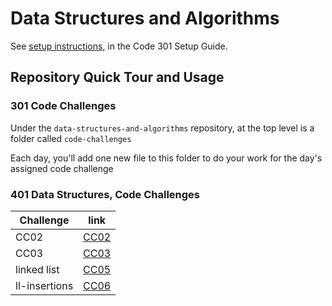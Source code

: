 # Data Structures and Algorithms

See [setup instructions](https://codefellows.github.io/setup-guide/code-301/3-code-challenges), in the Code 301 Setup Guide.

## Repository Quick Tour and Usage

### 301 Code Challenges

Under the `data-structures-and-algorithms` repository, at the top level is a folder called `code-challenges`

Each day, you'll add one new file to this folder to do your work for the day's assigned code challenge

### 401 Data Structures, Code Challenges

|  Challenge     |       link     |
| -------------- | -------------- |
|      CC02      |  [CC02](https://github.com/boodah96/data-structures-and-algorithms/tree/main/javascript/challenges-401/arrayShift)      |
|      CC03      | [CC03](https://github.com/boodah96/data-structures-and-algorithms/tree/main/javascript/challenges-401/arrayBinarySearch)|
|   linked list  | [CC05](https://github.com/boodah96/data-structures-and-algorithms/tree/main/javascript/challenges-401/linkedList)       |
| ll-insertions  | [CC06](https://github.com/boodah96/data-structures-and-algorithms/tree/main/javascript/challenges-401/linkedList)       |
